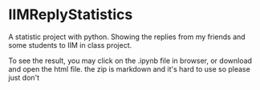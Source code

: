 # IIMReplyStatistics
A statistic project with python. Showing the replies from my friends and some students to IIM in class project.

To see the result, you may click on the .ipynb file in browser, or download and open the html file. the zip is markdown and it's hard to use so please just don't
